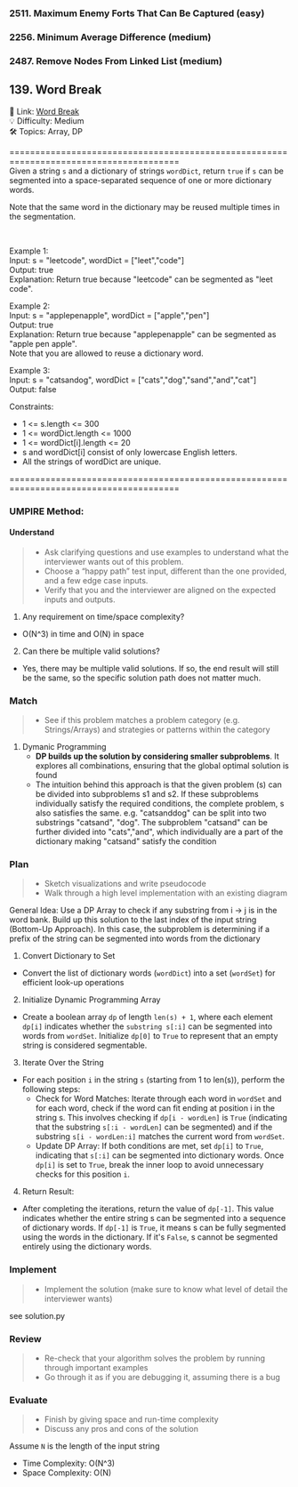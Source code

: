 ### 2511. Maximum Enemy Forts That Can Be Captured (easy)

### 2256. Minimum Average Difference (medium)

### 2487. Remove Nodes From Linked List (medium)

## 139. Word Break

🔗 Link: [Word Break](https://leetcode.com/problems/word-break/description/)<br>
💡 Difficulty: Medium<br>
🛠️ Topics: Array, DP<br>

=======================================================================================<br>
Given a string `s` and a dictionary of strings `wordDict`, return `true` if `s` can be segmented into a space-separated sequence of one or more dictionary words.

Note that the same word in the dictionary may be reused multiple times in the segmentation.

<br>

Example 1:<br>
Input: s = "leetcode", wordDict = ["leet","code"]<br>
Output: true<br>
Explanation: Return true because "leetcode" can be segmented as "leet code".<br>

Example 2:<br>
Input: s = "applepenapple", wordDict = ["apple","pen"]<br>
Output: true<br>
Explanation: Return true because "applepenapple" can be segmented as "apple pen apple".<br>
Note that you are allowed to reuse a dictionary word.<br>

Example 3:<br>
Input: s = "catsandog", wordDict = ["cats","dog","sand","and","cat"]<br>
Output: false<br>

Constraints:<br>

- 1 <= s.length <= 300
- 1 <= wordDict.length <= 1000
- 1 <= wordDict[i].length <= 20
- s and wordDict[i] consist of only lowercase English letters.
- All the strings of wordDict are unique.<br>

=======================================================================================<br>

### UMPIRE Method:

#### Understand

> - Ask clarifying questions and use examples to understand what the interviewer wants out of this problem.
> - Choose a “happy path” test input, different than the one provided, and a few edge case inputs.
> - Verify that you and the interviewer are aligned on the expected inputs and outputs.

1. Any requirement on time/space complexity?

- O(N^3) in time and O(N) in space

2. Can there be multiple valid solutions?

- Yes, there may be multiple valid solutions. If so, the end result will still be the same, so the specific solution path does not matter much.

### Match

> - See if this problem matches a problem category (e.g. Strings/Arrays) and strategies or patterns within the category

1.  Dymanic Programming <br>
    - **DP builds up the solution by considering smaller subproblems**. It explores all combinations, ensuring that the global optimal solution is found
    - The intuition behind this approach is that the given problem (s) can be divided into subproblems s1 and s2. If these subproblems individually satisfy the required conditions, the complete problem, s also satisfies the same. e.g. "catsanddog" can be split into two substrings "catsand", "dog". The subproblem "catsand" can be further divided into "cats","and", which individually are a part of the dictionary making "catsand" satisfy the condition

### Plan

> - Sketch visualizations and write pseudocode
> - Walk through a high level implementation with an existing diagram

General Idea: Use a DP Array to check if any substring from i -> j is in the word bank. Build up this solution to the last index of the input string (Bottom-Up Approach). In this case, the subproblem is determining if a prefix of the string can be segmented into words from the dictionary

1. Convert Dictionary to Set

- Convert the list of dictionary words (`wordDict`) into a set (`wordSet`) for efficient look-up operations

2. Initialize Dynamic Programming Array

- Create a boolean array `dp` of length `len(s) + 1`, where each element `dp[i]` indicates whether the `substring s[:i]` can be segmented into words from `wordSet`. Initialize `dp[0]` to `True` to represent that an empty string is considered segmentable.

3. Iterate Over the String

- For each position `i` in the string `s` (starting from 1 to len(s)), perform the following steps:
  - Check for Word Matches: Iterate through each word in `wordSet` and for each word, check if the word can fit ending at position i in the string s. This involves checking if `dp[i - wordLen]` is `True` (indicating that the substring `s[:i - wordLen]` can be segmented) and if the substring `s[i - wordLen:i]` matches the current word from `wordSet`.
  - Update DP Array: If both conditions are met, set `dp[i]` to `True`, indicating that `s[:i]` can be segmented into dictionary words. Once `dp[i]` is set to `True`, break the inner loop to avoid unnecessary checks for this position `i`.

4. Return Result:

- After completing the iterations, return the value of `dp[-1]`. This value indicates whether the entire string s can be segmented into a sequence of dictionary words. If `dp[-1]` is `True`, it means s can be fully segmented using the words in the dictionary. If it's `False`, s cannot be segmented entirely using the dictionary words.

### Implement

> - Implement the solution (make sure to know what level of detail the interviewer wants)

see solution.py

### Review

> - Re-check that your algorithm solves the problem by running through important examples
> - Go through it as if you are debugging it, assuming there is a bug

### Evaluate

> - Finish by giving space and run-time complexity
> - Discuss any pros and cons of the solution

Assume `N` is the length of the input string

- Time Complexity: O(N^3)
- Space Complexity: O(N)
